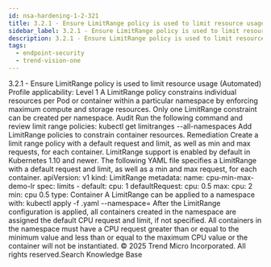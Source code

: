 ```yaml
---
id: nsa-hardening-1-2-321
title: 3.2.1 - Ensure LimitRange policy is used to limit resource usage (Automated)
sidebar_label: 3.2.1 - Ensure LimitRange policy is used to limit resource usage (Automated)
description: 3.2.1 - Ensure LimitRange policy is used to limit resource usage (Automated)
tags:
  - endpoint-security
  - trend-vision-one
---
```


 3.2.1 - Ensure LimitRange policy is used to limit resource usage (Automated) Profile applicability: Level 1 A LimitRange policy constrains individual resources per Pod or container within a particular namespace by enforcing maximum compute and storage resources. Only one LimitRange constraint can be created per namespace. Audit Run the following command and review limit range policies: kubectl get limitranges --all-namespaces Add LimitRange policies to constrain container resources. Remediation Create a limit range policy with a default request and limit, as well as min and max requests, for each container. LimitRange support is enabled by default in Kubernetes 1.10 and newer. The following YAML file specifies a LimitRange with a default request and limit, as well as a min and max request, for each container. apiVersion: v1 kind: LimitRange metadata: name: cpu-min-max-demo-lr spec: limits - default: cpu: 1 defaultRequest: cpu: 0.5 max: cpu: 2 min: cpu 0.5 type: Container A LimitRange can be applied to a namespace with: kubectl apply -f <example-LimitRange>.yaml --namespace=<Enter-Namespace> After the LimitRange configuration is applied, all containers created in the namespace are assigned the default CPU request and limit, if not specified. All containers in the namespace must have a CPU request greater than or equal to the minimum value and less than or equal to the maximum CPU value or the container will not be instantiated. © 2025 Trend Micro Incorporated. All rights reserved.Search Knowledge Base